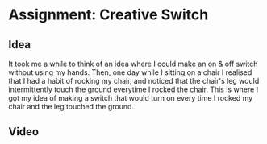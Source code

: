 # Assignment: Creative Switch

## Idea

It took me a while to think of an idea where I could make an on & off switch without using my hands. Then, one day while I sitting on a chair I realised 
that I had a habit of rocking my chair, and noticed that the chair's leg would intermittently touch the ground everytime I rocked the chair. This is where
I got my idea of making a switch that would turn on every time I rocked my chair and the leg touched the ground. 

## Video 

